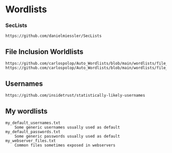 # Wordlists

### SecLists

	https://github.com/danielmiessler/SecLists

## File Inclusion Worldlists

	https://github.com/carlospolop/Auto_Wordlists/blob/main/wordlists/file_inclusion_linux.txt
	https://github.com/carlospolop/Auto_Wordlists/blob/main/wordlists/file_inclusion_windows.txt

## Usernames

	https://github.com/insidetrust/statistically-likely-usernames

## My wordlists

	my_default_usernames.txt
		Some generic usernames usually used as default
	my_default_passwords.txt
		Some generic passwords usually used as default
	my_webserver_files.txt
		Common files sometimes exposed in webservers